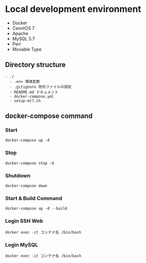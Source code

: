 # Local development environment

- Docker
- CeontOS 7
- Apache
- MySQL 5.7
- Perl
- Movable Type

## Directory structure

```
- ./
  - .env 環境変数
  - .gitignore 除外ファイルの設定
  - README.md ドキュメント
  - docker-compose.yml
  - setup-mt7.sh
```

## docker-compose command

### Start

```
docker-compose up -d
```

### Stop

```
docker-compose stop -d
```

### Shutdown

```
docker-compose down
```

### Start & Build Command

```
docker-compose up -d --build
```

### Login SSH Web

```
docker exec -it コンテナ名 /bin/bash
```

### Login MySQL

```
docker exec -it コンテナ名 /bin/bash
```

